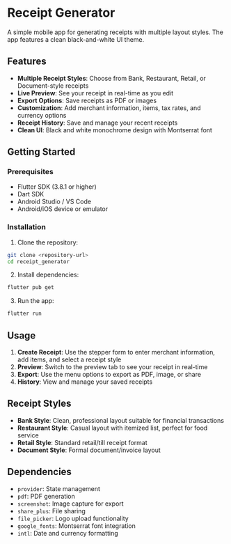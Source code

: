 # Receipt Generator

A simple mobile app for generating receipts with multiple layout styles. The app features a clean black-and-white UI theme.

## Features

- **Multiple Receipt Styles**: Choose from Bank, Restaurant, Retail, or Document-style receipts
- **Live Preview**: See your receipt in real-time as you edit
- **Export Options**: Save receipts as PDF or images
- **Customization**: Add merchant information, items, tax rates, and currency options
- **Receipt History**: Save and manage your recent receipts
- **Clean UI**: Black and white monochrome design with Montserrat font

## Getting Started

### Prerequisites

- Flutter SDK (3.8.1 or higher)
- Dart SDK
- Android Studio / VS Code
- Android/iOS device or emulator

### Installation

1. Clone the repository:
```bash
git clone <repository-url>
cd receipt_generator
```

2. Install dependencies:
```bash
flutter pub get
```

3. Run the app:
```bash
flutter run
```

## Usage

1. **Create Receipt**: Use the stepper form to enter merchant information, add items, and select a receipt style
2. **Preview**: Switch to the preview tab to see your receipt in real-time
3. **Export**: Use the menu options to export as PDF, image, or share
4. **History**: View and manage your saved receipts

## Receipt Styles

- **Bank Style**: Clean, professional layout suitable for financial transactions
- **Restaurant Style**: Casual layout with itemized list, perfect for food service
- **Retail Style**: Standard retail/till receipt format
- **Document Style**: Formal document/invoice layout

## Dependencies

- `provider`: State management
- `pdf`: PDF generation
- `screenshot`: Image capture for export
- `share_plus`: File sharing
- `file_picker`: Logo upload functionality
- `google_fonts`: Montserrat font integration
- `intl`: Date and currency formatting